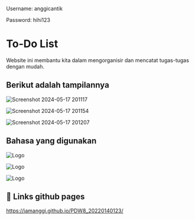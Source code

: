 Username: anggicantik

Password: hihi123


# To-Do List

Website ini membantu kita dalam mengorganisir dan mencatat tugas-tugas dengan mudah.

## Berikut adalah tampilannya

![Screenshot 2024-05-17 201117](https://github.com/iamanggi/PDW8_20220140123/assets/120255389/9efab3ed-1cc1-40dd-a695-155ff218bbad)

![Screenshot 2024-05-17 201154](https://github.com/iamanggi/PDW8_20220140123/assets/120255389/ff9b8399-fbf6-412b-ab0f-26f360af3030)

![Screenshot 2024-05-17 201207](https://github.com/iamanggi/PDW8_20220140123/assets/120255389/cd9e5476-0116-4e51-b8e7-ca9233e17c98)

## Bahasa yang digunakan

![Logo](https://img.shields.io/badge/HTML5-E34F26?style=for-the-badge&logo=html5&logoColor=white)

![Logo](https://img.shields.io/badge/JavaScript-F7DF1E?style=for-the-badge&logo=javascript&logoColor=black)

![Logo](https://img.shields.io/badge/CSS3-1572B6?style=for-the-badge&logo=css3&logoColor=white)


## 🔗 Links github pages

https://iamanggi.github.io/PDW8_20220140123/
